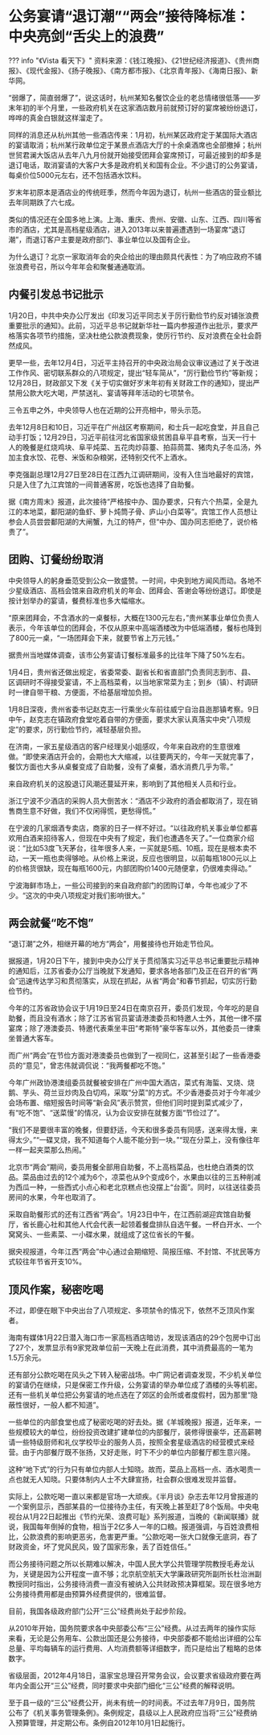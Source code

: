 # 


# 公务宴请“退订潮”“两会”接待降标准：中央亮剑“舌尖上的浪费”

??? info "《Vista 看天下》"
    资料来源：《钱江晚报》、《21世纪经济报道》、《贵州商报》、《现代金报》、《扬子晚报》、《南方都市报》、《北京青年报》、《海南日报》、新华网。

“弱爆了，简直弱爆了”，说这话时，杭州某知名餐饮企业的老总情绪很低落——岁末年初的半个月里，一些政府机关在这家酒店数月前就预订好的宴席被纷纷退订，哗哗的真金白银就这样溜走了。

同样的消息还从杭州其他一些酒店传来：1月初，杭州某区政府定于某国际大酒店的宴请取消；杭州某行政单位定于某景点酒店大厅的十余桌酒席也全部撤掉；杭州世贸君澜大饭店从去年八九月份就开始接受团拜会宴席预订，可最近接到的却多是退订电话，取消宴请的大客户大多是政府机关和国有企业。不少退订的公务宴请，每桌价位5000元左右，还不包括酒水饮料。

岁末年初原本是酒店业的传统旺季，然而今年因为退订，杭州一些酒店的营业额比去年同期跌了六七成。

类似的情况还在全国多地上演。上海、重庆、贵州、安徽、山东、江西、四川等省市的酒店，尤其是高档星级酒店，进入2013年以来普遍遭遇到一场宴席“退订潮”，而退订客户主要是政府部门、事业单位以及国有企业。

为什么退订？北京一家取消年会的央企给出的理由颇具代表性：为了响应政府不铺张浪费号召，所以今年年会和聚餐通通取消。

## 内餐引发总书记批示

1月20日，中共中央办公厅发出《印发习近平同志关于厉行勤俭节约反对铺张浪费重要批示的通知》。此前，习近平总书记就新华社一篇内参报道作出批示，要求严格落实各项节约措施，坚决杜绝公款浪费现象，使厉行节约、反对浪费在全社会蔚然成风。

更早一些，去年12月4日，习近平主持召开的中央政治局会议审议通过了关于改进工作作风、密切联系群众的八项规定，提出“轻车简从”，“厉行勤俭节约”等新规；12月28日，财政部又下发《关于切实做好岁末年初有关财政工作的通知》，提出严禁用公款大吃大喝，严禁送礼、宴请等拜年活动的七项禁令。

三令五申之外，中央领导人也在近期的公开亮相中，带头示范。

去年12月8日和10日，习近平在广州战区考察期间，和士兵一起吃食堂，并且自己动手打饭；12月29日，习近平前往河北省国家级贫困县阜平县考察，当天一行十人的晚餐是红烧鸡块、阜平炖菜、五花肉炒蒜薹、拍蒜茼蒿、猪肉丸子冬瓜汤，外加主食水饺、花卷、米饭和杂粮粥，还特别交代不上酒水。

李克强副总理12月27日至28日在江西九江调研期间，没有入住当地最好的宾馆，只是入住了九江宾馆的一间普通客房，吃饭也选择了自助餐。

据《南方周末》报道，此次接待“严格按中办、国办要求，只有六个热菜，全是九江的本地菜，鄱阳湖的鱼虾、萝卜炖筒子骨、庐山小白菜等”。宾馆工作人员想让参会人员尝尝鄱阳湖的大闸蟹，九江的特产，但“中办、国办同志拒绝了，说价格贵了”。

## 团购、订餐纷纷取消

中央领导人的躬身垂范受到公众一致盛赞。一时间，中央到地方闻风而动。各地不少星级酒店、高档会馆来自政府机关的年会、团拜会、答谢会等纷纷退订。即使是按计划举办的宴请，餐费标准也多大幅缩水。

“原来团拜会，不含酒水的一桌餐标，大概在1300元左右，”贵州某事业单位负责人表示，今年该单位的团拜会，不仅从原来中高端酒楼改为中低端酒楼，餐标也降到了800元一桌，“一场团拜会下来，就要节省上万元钱。”

据贵州当地媒体调查，该市公务宴请订餐标准最多的比往年下降了50%左右。

1月4日，贵州省还做出规定，省委常委、副省长和省直部门负责同志到市、县、区调研时不得接受宴请，不上高档菜肴，以当地家常菜为主；到乡（镇）、村调研时一律自带干粮、方便面，不给基层增加负担。

1月8日深夜，贵州省委书记赵克志一行乘坐火车前往威宁自治县迤那镇考察。9日中午，赵克志在镇政府食堂吃着自带的方便面，要求大家认真落实中央“八项规定”的要求，厉行勤俭节约，减轻基层负担。

在济南，一家五星级酒店的客户经理吴小姐感叹，今年来自政府的生意很难做。“即使来酒店开会的，会期也大大缩减，以往要两天的，今年一天就完事了，餐饮方面也大多从桌餐变成了自助餐，没有了桌餐，酒水消费几乎为零。”

来自政府机关的这股退订风潮还蔓延开来，影响到了其他相关人员和行业。

浙江宁波不少酒店的采购人员大倒苦水：“酒店不少政府的酒会都取消了，现在销售商生意不好做，我们不仅闲得慌，更愁得慌。”

在宁波的几家烟酒专卖店，商家的日子一样不好过。“以往政府机关事业单位都喜欢用白酒来招待客人，但现在中央有了规定，我们也遭遇冬天了。”一位商家介绍说：“比如53度飞天茅台，往年很多人来，一买就是5瓶、10瓶，现在是根本卖不动，一天一瓶也卖得够呛。从价格上来说，反应也很明显，以前每瓶1800元以上的价格货很缺，现在每瓶1600元，内部团购价1400元随便拿，仍很难卖得动。”

宁波海鲜市场上，一些公司接到的来自政府部门的团购订单，今年也减少了不少。“这次的中央八项规定对我们影响很大。”

## 两会就餐“吃不饱”

“退订潮”之外，相继开幕的地方“两会”，用餐接待也开始走节俭风。

据报道，1月20日下午，接到中央办公厅关于贯彻落实习近平总书记重要批示精神的通知后，江苏省委办公厅当晚就下发通知，要求各地各部门及正在召开的省“两会”迅速传达学习和贯彻落实，从现在抓起，从省“两会”和春节抓起，切实厉行勤俭节约。

今年的江苏省政协会议于1月19日至24日在南京召开，委员们发现，今年吃的是自助餐，而且没有酒水；除了江苏省官员宴请港澳委员和特邀人士外，其他一律不摆宴席；除了港澳委员、特邀代表乘坐丰田“考斯特”豪华客车以外，其他委员一律乘坐普通大客车。

而广州“两会”在节俭方面对港澳委员也做到了一视同仁，这甚至引起了一些香港委员的“意见”，曾志伟就调侃说：“我两餐都吃不饱。”

今年广州政协港澳组委员就餐被安排在广州中国大酒店，菜式有海蜇、叉烧、烧鹅、芋头、荷兰豆炒肉及白切鸡，采取“分菜”的方式。不少香港委员对于今年减少会场布置、缩短报告时间等“新会风”表示赞赏，但他们同时提到菜式减少了，有“吃不饱”、“送菜慢”的情况，认为会议安排在就餐方面“节俭过了”。

“我们不是要很丰富的晚餐，但要舒适，今天和很多委员有同感，送来得太慢，来得太少。”“一碟叉烧，我不知道每个人能不能分到一块。”“现在分菜上，没有像往年一样一起夹菜那么热闹。”

北京市“两会”期间，委员用餐全部用自助餐，不上高档菜品，也杜绝白酒类的饮品。菜品由过去的12个减为6个，凉菜也从9个变成6个，水果由以往的三五种削减为西瓜一种，一些西式小点心和老北京糕点也没摆上“台面”。同时，以往送往委员房间的水果，今年也取消了。

采取自助餐形式的还有江西省“两会”。1月23日中午，在江西前湖迎宾馆自助餐厅，省长鹿心社和其他人代会代表一起领着餐盘排队自选午餐。一杯白开水、一个窝窝头、一些素菜、一小碟水果，就组成了这位省长的午餐。

据央视报道，今年江西“两会”中心通过会期缩短、简报压缩、不封馆、不扰民等方式较往年节省开支10%。

## 顶风作案，秘密吃喝

不过，即便在眼下中央出台了八项规定、多项禁令的情况下，依然不乏顶风作案者。

海南有媒体1月22日潜入海口市一家高档酒店暗访，发现该酒店的29个包房中订出了27个，发票显示有9家党政单位前一天晚上在此消费，其中消费最高的一笔为1.5万余元。

还有部分公款吃喝在风头之下转入秘密战场。中广网记者调查发现，不少机关单位的宴请仍在继续，只是保密工作升级，公务宴请的举办单位成了酒楼的头等机密。还有一些机关单位把公务宴请的地点选在了郊区的会所或者度假村，因为那里“隐蔽性很好，一般人都不知道”。

一些单位的内部食堂也成了秘密吃喝的好去处。据《羊城晚报》报道，近年来，一些规模较大的单位，纷纷投资改建扩建单位的内部餐厅，装修得很豪华，还高薪聘请一些特级厨师和礼仪学校毕业的服务人员，按照全套星级酒店的经营模式来经营。由于内部餐厅既不张扬，又好走账，时下不少的单位内部餐厅都生意兴隆。

这种“地下式”的行为只有单位内部人士知晓。故而，菜品上高档一点、酒水喝贵一点也就无人知晓。只要体制内人士不大肆宣扬，社会群众很难发现并监督。

实际上，公款吃喝一直以来都是官场一大顽疾。《半月谈》杂志去年12月曾报道的一个案例显示，西部某县的一位接待办主任，有天晚上甚至赶了8个饭局。中央电视台从1月22日起推出《节约光荣、浪费可耻》系列报道，当晚的《新闻联播》就说，我国每年倒掉的食物，相当于2亿多人一年的口粮。报道强调，与百姓浪费相比，公款浪费的影响更恶劣，危害更严重。“公款吃喝一张大口就像无底洞，吞了财政资金，坏了党风民风，毁了国家形象，丢了百姓信任。”

而公务接待问题之所以长期难以解决，中国人民大学公共管理学院教授毛寿龙认为，关键是因为公开程度一直不够；北京航空航天大学廉政研究所副所长杜治洲副教授同时指出，公务接待消费一直没有被纳入公共财政预决算框架。现在很多地方公务接待费用都是由预算外经费提供的，很难监督。

目前，我国各级政府部门公开“三公”经费尚处于起步阶段。

从2010年开始，国务院要求各中央部委公布“三公”经费。从过去两年的操作实际来看，无论是公务用车、公款出国还是公务接待，中央部委都不能给出详细的公车总量、平均每辆车的运行费用、人均消费额等详细数字，而只是给出了粗略的总体数字。

省级层面，2012年4月18日，温家宝总理召开常务会议，会议要求省级政府要在两年内全面公开“三公”经费，同时要求中央部门细化“三公”经费的解释说明。

至于县一级的“三公”经费公开，尚未有统一的时间表。不过去年7月9日，国务院公布了《机关事务管理条例》。条例规定，县级以上人民政府应当将“三公”经费纳入预算管理，并定期公布。条例自2012年10月1日起施行。

